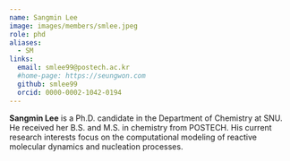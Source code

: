 ```yaml
---
name: Sangmin Lee
image: images/members/smlee.jpeg
role: phd
aliases:
  - SM
links: 
  email: smlee99@postech.ac.kr
  #home-page: https://seungwon.com
  github: smlee99
  orcid: 0000-0002-1042-0194
---
```


**Sangmin Lee** is a Ph.D. candidate in the Department of Chemistry at SNU. He received her B.S. and M.S. in chemistry from POSTECH. His current research interests focus on the computational modeling of reactive molecular dynamics and nucleation processes.
